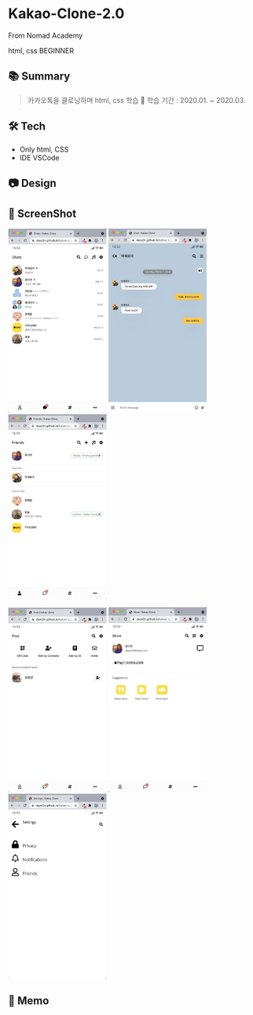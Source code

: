# Kakao-Clone-2.0
From Nomad Academy
 
html, css BEGINNER

## 📚 Summary
> 카카오톡을 클로닝하며 html, css 학습
> 📆 학습 기간 : 2020.01. ~ 2020.03.

## 🛠 Tech
- Only html, CSS
- IDE VSCode

## 📷 Design 

## 📸 ScreenShot
<img src="image/ScreenShot/screenShot01.png" width="200px">  <img src="image/ScreenShot/screenShot02.png" width="200px">   <img src="image/ScreenShot/screenShot03.png" width="200px">

<img src="image/ScreenShot/screenShot04.png" width="200px">   <img src="image/ScreenShot/screenShot05.png" width="200px">   <img src="image/ScreenShot/screenShot06.png" width="200px">

## 📌 Memo
